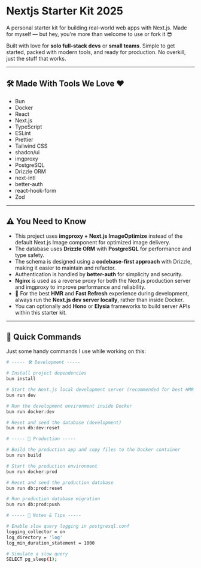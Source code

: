 # Nextjs Starter Kit 2025

A personal starter kit for building real-world web apps with Next.js.
Made for myself — but hey, you're more than welcome to use or fork it 😎

Built with love for **solo full-stack devs** or **small teams**.
Simple to get started, packed with modern tools, and ready for production.
No overkill, just the stuff that works.

---

## 🛠️ Made With Tools We Love ❤️

- Bun
- Docker
- React
- Next.js
- TypeScript
- ESLint
- Prettier
- Tailwind CSS
- shadcn/ui
- imgproxy
- PostgreSQL
- Drizzle ORM
- next-intl
- better-auth
- react-hook-form
- Zod

---

## ⚠️ You Need to Know

- This project uses **imgproxy + Next.js ImageOptimize** instead of the default Next.js Image component for optimized image delivery.
- The database uses **Drizzle ORM** with **PostgreSQL** for performance and type safety.
- The schema is designed using a **codebase-first approach** with Drizzle, making it easier to maintain and refactor.
- Authentication is handled by **better-auth** for simplicity and security.
- **Nginx** is used as a reverse proxy for both the Next.js production server and imgproxy to improve performance and reliability.
- 🧪 For the best **HMR** and **Fast Refresh** experience during development, always run the **Next.js dev server locally**, rather than inside Docker.
- You can optionally add **Hono** or **Elysia** frameworks to build server APIs within this starter kit.

---

## 🚀 Quick Commands

Just some handy commands I use while working on this:

```bash
# ----- 🛠️ Development -----

# Install project dependencies
bun install

# Start the Next.js local development server (recommended for best HMR + Fast Refresh)
bun run dev

# Run the development environment inside Docker
bun run docker:dev

# Reset and seed the database (development)
bun run db:dev:reset

# ----- 🚀 Production -----

# Build the production app and copy files to the Docker container
bun run build

# Start the production environment
bun run docker:prod

# Reset and seed the production database
bun run db:prod:reset

# Run production database migration
bun run db:prod:push

# ----- 🧠 Notes & Tips -----

# Enable slow query logging in postgresql.conf
logging_collector = on
log_directory = 'log'
log_min_duration_statement = 1000

# Simulate a slow query
SELECT pg_sleep(1);
